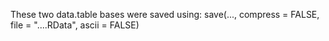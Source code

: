 These two data.table bases were saved using:
save(..., compress = FALSE, file = "....RData", ascii = FALSE)

